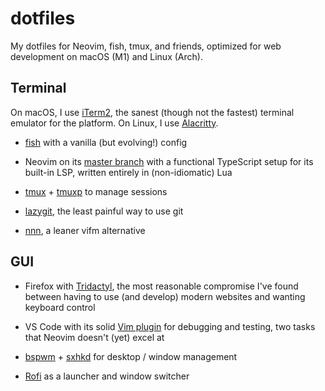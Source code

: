 # dotfiles

My dotfiles for Neovim, fish, tmux, and friends, optimized for web development on
macOS (M1) and Linux (Arch).

## Terminal

On macOS, I use [iTerm2](https://github.com/gnachman/iTerm2), the sanest (though
not the fastest) terminal emulator for the platform. On Linux, I use
[Alacritty](https://github.com/alacritty/alacritty).

- [fish](https://github.com/fish-shell/fish-shell) with a vanilla (but
  evolving!) config

- Neovim on its [master branch](https://github.com/neovim/neovim/commits/master)
  with a functional TypeScript setup for its built-in LSP, written entirely in
  (non-idiomatic) Lua

- [tmux](https://github.com/tmux/tmux) +
  [tmuxp](https://github.com/tmux-python/tmuxp) to manage sessions

- [lazygit](https://github.com/jesseduffield/lazygit), the least painful way to
  use git

- [nnn](https://github.com/jarun/nnn), a leaner vifm alternative

## GUI

- Firefox with [Tridactyl](https://github.com/tridactyl/tridactyl), the most
  reasonable compromise I've found between having to use (and develop) modern
  websites and wanting keyboard control

- VS Code with its solid [Vim plugin](https://github.com/VSCodeVim/Vim) for
  debugging and testing, two tasks that Neovim doesn't (yet) excel at

- [bspwm](https://github.com/baskerville/bspwm) +
  [sxhkd](https://github.com/baskerville/sxhkd) for desktop / window management

- [Rofi](https://github.com/davatorium/rofi) as a launcher and window switcher
